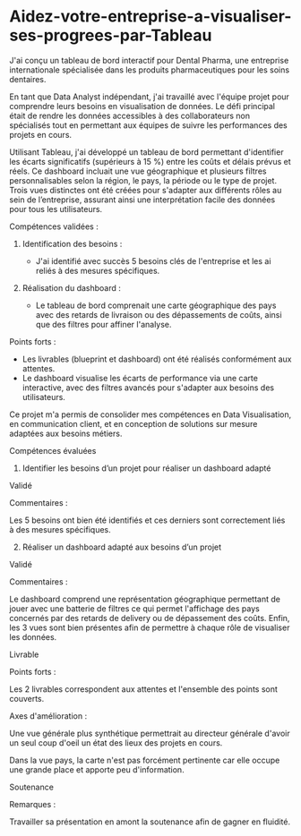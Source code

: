# Aidez-votre-entreprise-a-visualiser-ses-progrees-par-Tableau
J'ai conçu un tableau de bord interactif pour Dental Pharma, une entreprise internationale spécialisée dans les produits pharmaceutiques pour les soins dentaires.

En tant que Data Analyst indépendant, j'ai travaillé avec l'équipe projet pour comprendre leurs besoins en visualisation de données. Le défi principal était de rendre les données accessibles à des collaborateurs non spécialisés tout en permettant aux équipes de suivre les performances des projets en cours.

Utilisant Tableau, j'ai développé un tableau de bord permettant d'identifier les écarts significatifs (supérieurs à 15 %) entre les coûts et délais prévus et réels. Ce dashboard incluait une vue géographique et plusieurs filtres personnalisables selon la région, le pays, la période ou le type de projet. Trois vues distinctes ont été créées pour s'adapter aux différents rôles au sein de l’entreprise, assurant ainsi une interprétation facile des données pour tous les utilisateurs.

Compétences validées :
1. Identification des besoins :  
   - J'ai identifié avec succès 5 besoins clés de l'entreprise et les ai reliés à des mesures spécifiques.
   
2. Réalisation du dashboard :  
   - Le tableau de bord comprenait une carte géographique des pays avec des retards de livraison ou des dépassements de coûts, ainsi que des filtres pour affiner l'analyse.

Points forts :
- Les livrables (blueprint et dashboard) ont été réalisés conformément aux attentes.
- Le dashboard visualise les écarts de performance via une carte interactive, avec des filtres avancés pour s'adapter aux besoins des utilisateurs.

Ce projet m'a permis de consolider mes compétences en Data Visualisation, en communication client, et en conception de solutions sur mesure adaptées aux besoins métiers.

Compétences évaluées

1. Identifier les besoins d’un projet pour réaliser un dashboard adapté

Validé

Commentaires :

Les 5 besoins ont bien été identifiés et ces derniers sont correctement liés à des mesures spécifiques.

2. Réaliser un dashboard adapté aux besoins d’un projet

Validé

Commentaires :

 Le dashboard comprend une représentation géographique permettant de jouer avec une batterie de filtres ce qui permet l'affichage des pays concernés par des retards de delivery ou de dépassement des coûts. Enfin, les 3 vues sont bien présentes afin de permettre à chaque rôle de visualiser les données.

Livrable

Points forts :

Les 2 livrables correspondent aux attentes et l'ensemble des points sont couverts.

Axes d'amélioration :

Une vue générale plus synthétique permettrait au directeur générale d'avoir un seul coup d'oeil un état des lieux des projets en cours.

Dans la vue pays, la carte n'est pas forcément pertinente car elle occupe une grande place et apporte peu d'information.

Soutenance

Remarques :

Travailler sa présentation en amont la soutenance afin de gagner en fluidité.
